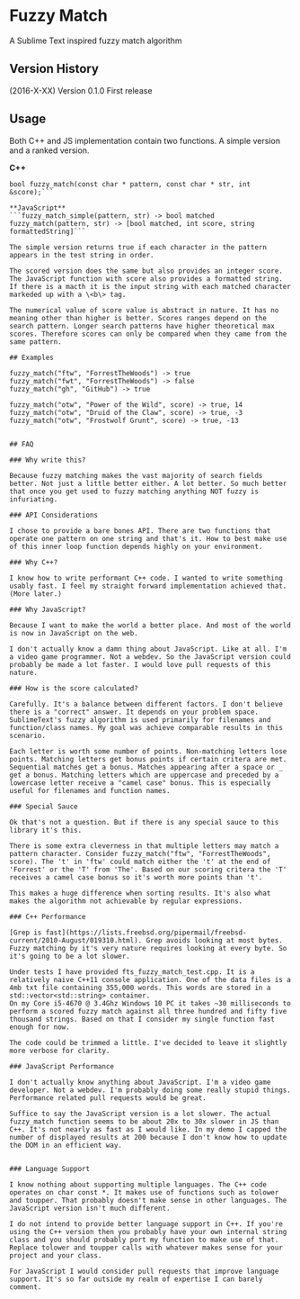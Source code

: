 # Fuzzy Match

A Sublime Text inspired fuzzy match algorithm

## Version History

(2016-X-XX)  Version 0.1.0  First release

## Usage

Both C++ and JS implementation contain two functions. A simple version and a ranked version.

**C++**
```bool fuzzy_match(const char * pattern, const char * str);
bool fuzzy_match(const char * pattern, const char * str, int &score);```

**JavaScript**
```fuzzy_match_simple(pattern, str) -> bool matched
fuzzy_match(pattern, str) -> [bool matched, int score, string formattedString]```

The simple version returns true if each character in the pattern appears in the test string in order.

The scored version does the same but also provides an integer score. The JavaScript function with score also provides a formatted string. If there is a macth it is the input string with each matched character markeded up with a \<b\> tag.

The numerical value of score value is abstract in nature. It has no meaning other than higher is better. Scores ranges depend on the search pattern. Longer search patterns have higher theoretical max scores. Therefore scores can only be compared when they came from the same pattern.

## Examples

fuzzy_match("ftw", "ForrestTheWoods") -> true
fuzzy_match("fwt", "ForrestTheWoods") -> false
fuzzy_match("gh", "GitHub") -> true

fuzzy_match("otw", "Power of the Wild", score) -> true, 14
fuzzy_match("otw", "Druid of the Claw", score) -> true, -3
fuzzy_match("otw", "Frostwolf Grunt", score) -> true, -13


## FAQ

### Why write this?

Because fuzzy matching makes the vast majority of search fields better. Not just a little better either. A lot better. So much better that once you get used to fuzzy matching anything NOT fuzzy is infuriating.

### API Considerations

I chose to provide a bare bones API. There are two functions that operate one pattern on one string and that's it. How to best make use of this inner loop function depends highly on your environment. 

### Why C++?

I know how to write performant C++ code. I wanted to write something usably fast. I feel my straight forward implementation achieved that. (More later.)

### Why JavaScript?

Because I want to make the world a better place. And most of the world is now in JavaScript on the web.

I don't actually know a damn thing about JavaScript. Like at all. I'm a video game programmer. Not a webdev. So the JavaScript version could probably be made a lot faster. I would love pull requests of this nature.

### How is the score calculated?

Carefully. It's a balance between different factors. I don't believe there is a "correct" answer. It depends on your problem space. SublimeText's fuzzy algorithm is used primarily for filenames and function/class names. My goal was achieve comparable results in this scenario.

Each letter is worth some number of points. Non-matching letters lose points. Matching letters get bonus points if certain critera are met. Sequential matches get a bonus. Matches appearing after a space or _ get a bonus. Matching letters which are uppercase and preceded by a lowercase letter receive a "camel case" bonus. This is especially useful for filenames and function names.

### Special Sauce

Ok that's not a question. But if there is any special sauce to this library it's this.

There is some extra cleverness in that multiple letters may match a pattern character. Consider fuzzy_match("ftw", "ForrestTheWoods", score). The 't' in 'ftw' could match either the 't' at the end of 'Forrest' or the 'T' from 'The'. Based on our scoring critera the 'T' receives a camel case bonus so it's worth more points than 't'. 

This makes a huge difference when sorting results. It's also what makes the algorithm not achievable by regular expressions. 

### C++ Performance

[Grep is fast](https://lists.freebsd.org/pipermail/freebsd-current/2010-August/019310.html). Grep avoids looking at most bytes. Fuzzy matching by it's very nature requires looking at every byte. So it's going to be a lot slower.

Under tests I have provided fts_fuzzy_match_test.cpp. It is a relatively naive C++11 console application. One of the data files is a 4mb txt file containing 355,000 words. This words are stored in a std::vector<std::string> container.
On my Core i5-4670 @ 3.4Ghz Windows 10 PC it takes ~30 milliseconds to perform a scored fuzzy match against all three hundred and fifty five thousand strings. Based on that I consider my single function fast enough for now.

The code could be trimmed a little. I've decided to leave it slightly more verbose for clarity.

### JavaScript Performance

I don't actually know anything about JavaScript. I'm a video game developer. Not a webdev. I'm probably doing some really stupid things. Performance related pull requests would be great.

Suffice to say the JavaScript version is a lot slower. The actual fuzzy_match function seems to be about 20x to 30x slower in JS than C++. It's not nearly as fast as I would like. In my demo I capped the number of displayed results at 200 because I don't know how to update the DOM in an efficient way.


### Language Support

I know nothing about supporting multiple languages. The C++ code operates on char const *. It makes use of functions such as tolower and toupper. That probably doesn't make sense in other languages. The JavaScript version isn't much different.

I do not intend to provide better language support in C++. If you're using the C++ version then you probably have your own internal string class and you should probably port my function to make use of that. Replace tolower and toupper calls with whatever makes sense for your project and your class.

For JavaScript I would consider pull requests that improve language support. It's so far outside my realm of expertise I can barely comment.